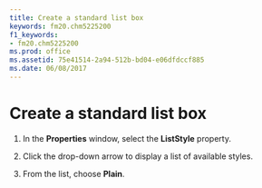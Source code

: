 ```yaml
---
title: Create a standard list box
keywords: fm20.chm5225200
f1_keywords:
- fm20.chm5225200
ms.prod: office
ms.assetid: 75e41514-2a94-512b-bd04-e06dfdccf885
ms.date: 06/08/2017
---
```



# Create a standard list box




1. In the **Properties** window, select the **ListStyle** property.
    
2. Click the drop-down arrow to display a list of available styles.
    
3. From the list, choose **Plain**.
    




